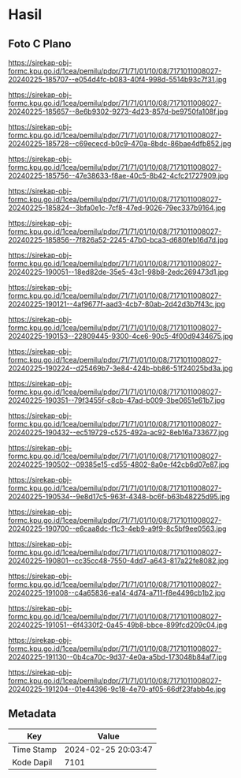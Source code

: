 # Hasil

## Foto C Plano

https://sirekap-obj-formc.kpu.go.id/1cea/pemilu/pdpr/71/71/01/10/08/7171011008027-20240225-185707--e054d4fc-b083-40f4-998d-5514b93c7f31.jpg

https://sirekap-obj-formc.kpu.go.id/1cea/pemilu/pdpr/71/71/01/10/08/7171011008027-20240225-185657--8e6b9302-9273-4d23-857d-be9750fa108f.jpg

https://sirekap-obj-formc.kpu.go.id/1cea/pemilu/pdpr/71/71/01/10/08/7171011008027-20240225-185728--c69ececd-b0c9-470a-8bdc-86bae4dfb852.jpg

https://sirekap-obj-formc.kpu.go.id/1cea/pemilu/pdpr/71/71/01/10/08/7171011008027-20240225-185756--47e38633-f8ae-40c5-8b42-4cfc21727909.jpg

https://sirekap-obj-formc.kpu.go.id/1cea/pemilu/pdpr/71/71/01/10/08/7171011008027-20240225-185824--3bfa0e1c-7cf8-47ed-9026-79ec337b9164.jpg

https://sirekap-obj-formc.kpu.go.id/1cea/pemilu/pdpr/71/71/01/10/08/7171011008027-20240225-185856--7f826a52-2245-47b0-bca3-d680feb16d7d.jpg

https://sirekap-obj-formc.kpu.go.id/1cea/pemilu/pdpr/71/71/01/10/08/7171011008027-20240225-190051--18ed82de-35e5-43c1-98b8-2edc269473d1.jpg

https://sirekap-obj-formc.kpu.go.id/1cea/pemilu/pdpr/71/71/01/10/08/7171011008027-20240225-190121--4af9677f-aad3-4cb7-80ab-2d42d3b7f43c.jpg

https://sirekap-obj-formc.kpu.go.id/1cea/pemilu/pdpr/71/71/01/10/08/7171011008027-20240225-190153--22809445-9300-4ce6-90c5-4f00d9434675.jpg

https://sirekap-obj-formc.kpu.go.id/1cea/pemilu/pdpr/71/71/01/10/08/7171011008027-20240225-190224--d25469b7-3e84-424b-bb86-51f24025bd3a.jpg

https://sirekap-obj-formc.kpu.go.id/1cea/pemilu/pdpr/71/71/01/10/08/7171011008027-20240225-190351--79f3455f-c8cb-47ad-b009-3be0651e61b7.jpg

https://sirekap-obj-formc.kpu.go.id/1cea/pemilu/pdpr/71/71/01/10/08/7171011008027-20240225-190432--ec519729-c525-492a-ac92-8eb16a733677.jpg

https://sirekap-obj-formc.kpu.go.id/1cea/pemilu/pdpr/71/71/01/10/08/7171011008027-20240225-190502--09385e15-cd55-4802-8a0e-f42cb6d07e87.jpg

https://sirekap-obj-formc.kpu.go.id/1cea/pemilu/pdpr/71/71/01/10/08/7171011008027-20240225-190534--9e8d17c5-963f-4348-bc6f-b63b48225d95.jpg

https://sirekap-obj-formc.kpu.go.id/1cea/pemilu/pdpr/71/71/01/10/08/7171011008027-20240225-190700--e6caa8dc-f1c3-4eb9-a9f9-8c5bf9ee0563.jpg

https://sirekap-obj-formc.kpu.go.id/1cea/pemilu/pdpr/71/71/01/10/08/7171011008027-20240225-190801--cc35cc48-7550-4dd7-a643-817a22fe8082.jpg

https://sirekap-obj-formc.kpu.go.id/1cea/pemilu/pdpr/71/71/01/10/08/7171011008027-20240225-191008--c4a65836-ea14-4d74-a711-f8e4496cb1b2.jpg

https://sirekap-obj-formc.kpu.go.id/1cea/pemilu/pdpr/71/71/01/10/08/7171011008027-20240225-191051--6f4330f2-0a45-49b8-bbce-899fcd209c04.jpg

https://sirekap-obj-formc.kpu.go.id/1cea/pemilu/pdpr/71/71/01/10/08/7171011008027-20240225-191130--0b4ca70c-9d37-4e0a-a5bd-173048b84af7.jpg

https://sirekap-obj-formc.kpu.go.id/1cea/pemilu/pdpr/71/71/01/10/08/7171011008027-20240225-191204--01e44396-9c18-4e70-af05-66df23fabb4e.jpg


## Metadata

| Key        | Value               |
| ---------- | ------------------- |
| Time Stamp | 2024-02-25 20:03:47 |
| Kode Dapil | 7101                |



